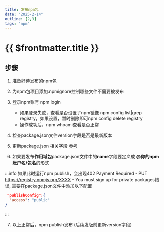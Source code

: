 ```yaml
---
title: 发布npm包
date: "2025-2-14"
outline: [2,3]
tags: "npm"
---
```


# {{ $frontmatter.title }}

## 步骤  

1. 准备好待发布的npm包
2. 为npm包项目添加.npmignore控制哪些文件不需要被发布
3. 登录npm账号 npm login
    - 如果登录失败，查看是否设置了npm镜像 npm config list|grep registry，如果设置，暂时删除即可npm config delete registry
    - 操作成功后，npm whoami查看是否正常
4. 检查package.json文件version字段是否是最新版本
5. 更新package.json 相关字段 [参考](./package.json字段说明)

6. 如果要发布**作用域包**package.json文件中的**name**字段要定义成 **@你的npm账户名/包名**的形式

  :::info
  如果此时运行npm publish，会出现402 Payment Required - PUT https://registry.npmjs.org/XXXX - You must sign up for private packages错误,
  需要在package.json文件中添加以下配置
  ```json
   "publishConfig":{
    "access": "public"
  }
  ```
  :::

7. 以上正常后，npm publish发布 (后续发版前更新version字段)
